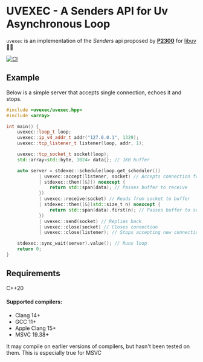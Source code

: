# UVEXEC - A Senders API for Uv Asynchronous Loop

`uvexec` is an implementation of the _Senders_ api proposed by [**P2300**](http://wg21.link/p2300) for [libuv](https://github.com/libuv/libuv)🦄🦖

[![CI](https://github.com/koloshmet/uvexec/actions/workflows/ci.yml/badge.svg)](https://github.com/koloshmet/uvexec/actions/workflows/ci.yml)
## Example

Below is a simple server that accepts single connection, echoes it and stops.

```c++
#include <uvexec/uvexec.hpp>
#include <array>

int main() {
    uvexec::loop_t loop;
    uvexec::ip_v4_addr_t addr("127.0.0.1", 1329);
    uvexec::tcp_listener_t listener(loop, addr, 1);

    uvexec::tcp_socket_t socket(loop);
    std::array<std::byte, 1024> data{}; // 1KB buffer

    auto server = stdexec::schedule(loop.get_scheduler())
            | uvexec::accept(listener, socket) // Accepts connection from listener
            | stdexec::then([&]() noexcept {
                return std::span(data); // Passes buffer to receive
            })
            | uvexec::receive(socket) // Reads from socket to buffer
            | stdexec::then([&](std::size_t n) noexcept {
                return std::span(data).first(n); // Passes buffer to send
            })
            | uvexec::send(socket) // Replies back
            | uvexec::close(socket) // Closes connection
            | uvexec::close(listener); // Stops accepting new connection

    stdexec::sync_wait(server).value(); // Runs loop
    return 0;
}
```

## Requirements

C++20

#### Supported compilers:
- Clang 14+
- GCC 11+
- Apple Clang 15+
- MSVC 19.38+

It may compile on earlier versions of compilers, but hasn't been tested on them.
This is especially true for MSVC
